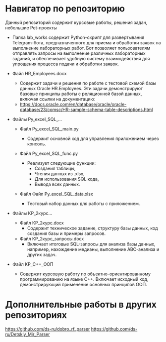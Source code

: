 # Навигатор по репозиторию
Данный репозиторий содержит курсовые работы, решения задач, небольшие Pet-проекты
- Папка lab_works содержит Python-скрипт для развертывания Telegram-бота, предназначенного для приема и обработки заявок на выполнение лабораторных работ. Бот позволяет пользователям отправлять запросы на выполнение различных лабораторных заданий, и обеспечивает удобную систему взаимодействия для упрощения процесса подачи и обработки заявок.
- Файл HR_Employees.docx
  - Содержит задачи и решения по работе с тестовой схемой базы данных Oracle HR.Employees. Эти задачи демонстрируют базовые принципы работы с реляционной базой данных, включая ссылки на документацию:
  - https://docs.oracle.com/en/database/oracle/oracle-database/23/comsc/HR-sample-schema-table-descriptions.html

- Файлы Py_excel_SQL_...
  - Файл Py_excel_SQL_main.py
      - Содержит основной код для управления приложением через консоль.
  
  - Файл Py_excel_SQL_func.py
      - Реализует следующие функции:
          - Создания таблицы,
          - Чтения данных из .xlsx,
          - Для использования SQL кода,
          - Вывода всех данных.
  
  - Файл Файл Py_excel_SQL_data.xlsx
      - Тестовый набор данных для работы с приложением.

- Файлы КР_2курс...
  - Файл КР_2курс.docx
      - Содержит техническое задание, структуру базы данных, код создания базы и примеры запросов.
  - Файл КР_2курс_запросы.docx
      - Включает итоговые SQL-запросы для анализа базы данных, например, нахождение медианы, выполнение ABC-анализа и других задач.

- Файл КР_C++_ООП
    - Содержит курсовую работу по объектно-ориентированному программированию на языке C++. Включает исходный код, демонстрирующий применение основных принципов ООП.

# Дополнительные работы в других репозиториях
https://github.com/ds-ru/dobro_rf_parser
https://github.com/ds-ru/Detskiy_Mir_Parser
